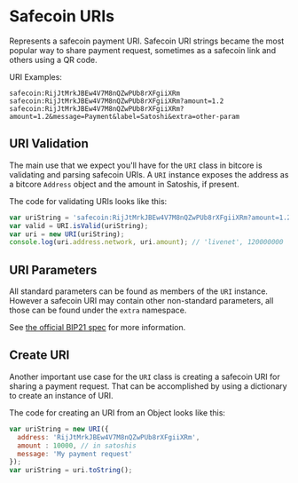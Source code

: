 # Safecoin URIs
Represents a safecoin payment URI. Safecoin URI strings became the most popular way to share payment request, sometimes as a safecoin link and others using a QR code.

URI Examples:

```
safecoin:RijJtMrkJBEw4V7M8nQZwPUb8rXFgiiXRm
safecoin:RijJtMrkJBEw4V7M8nQZwPUb8rXFgiiXRm?amount=1.2
safecoin:RijJtMrkJBEw4V7M8nQZwPUb8rXFgiiXRm?amount=1.2&message=Payment&label=Satoshi&extra=other-param
```

## URI Validation
The main use that we expect you'll have for the `URI` class in bitcore is validating and parsing safecoin URIs. A `URI` instance exposes the address as a bitcore `Address` object and the amount in Satoshis, if present.

The code for validating URIs looks like this:

```javascript
var uriString = 'safecoin:RijJtMrkJBEw4V7M8nQZwPUb8rXFgiiXRm?amount=1.2';
var valid = URI.isValid(uriString);
var uri = new URI(uriString);
console.log(uri.address.network, uri.amount); // 'livenet', 120000000
```

## URI Parameters
All standard parameters can be found as members of the `URI` instance. However a safecoin URI may contain other non-standard parameters, all those can be found under the `extra` namespace.

See [the official BIP21 spec](https://github.com/bitcoin/bips/blob/master/bip-0021.mediawiki) for more information.

## Create URI
Another important use case for the `URI` class is creating a safecoin URI for sharing a payment request. That can be accomplished by using a dictionary to create an instance of URI.

The code for creating an URI from an Object looks like this:

```javascript
var uriString = new URI({
  address: 'RijJtMrkJBEw4V7M8nQZwPUb8rXFgiiXRm',
  amount : 10000, // in satoshis
  message: 'My payment request'
});
var uriString = uri.toString();
```
